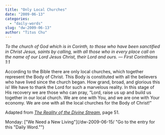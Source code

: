 ```yaml
---
title: "Only Local Churches"
date: "2009-06-13"
categories: 
  - "daily-words"
slug: "dw-2009-06-13"
author: "Titus Chu"
---
```


_To the church of God which is in Corinth, to those who have been sanctified in Christ Jesus, saints by calling, with all those who in every place call on the name of our Lord Jesus Christ, their Lord and ours. — First Corinthians 1:1_

According to the Bible there are only local churches, which together represent the Body of Christ. This Body is constituted with all the believers who have lived since the church began. How grand, broad, and glorious this is! We have to thank the Lord for such a marvelous reality. In this stage of His recovery we are those who can pray, “Lord, raise us up and build us together in our local church. We are one with You, and we are one with Your economy. We are one with all the local churches for the Body of Christ!”

Adapted from _[The Reality of the Divine Stream](/book-reality-of-the-divine-stream/)_, page 51.

Monday: ["We Need a New Living"](/dw-2009-06-15/ "Go to the entry for this "Daily Word."")
